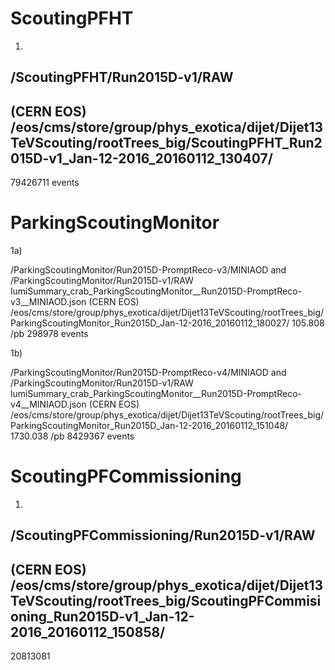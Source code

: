 ScoutingPFHT
============

1)

/ScoutingPFHT/Run2015D-v1/RAW
---
(CERN EOS) /eos/cms/store/group/phys_exotica/dijet/Dijet13TeVScouting/rootTrees_big/ScoutingPFHT_Run2015D-v1_Jan-12-2016_20160112_130407/
---
79426711 events


ParkingScoutingMonitor
======================

1a)

/ParkingScoutingMonitor/Run2015D-PromptReco-v3/MINIAOD and /ParkingScoutingMonitor/Run2015D-v1/RAW
lumiSummary_crab_ParkingScoutingMonitor__Run2015D-PromptReco-v3__MINIAOD.json
(CERN EOS) /eos/cms/store/group/phys_exotica/dijet/Dijet13TeVScouting/rootTrees_big/ParkingScoutingMonitor_Run2015D_Jan-12-2016_20160112_180027/
105.808 /pb
298978 events

1b)

/ParkingScoutingMonitor/Run2015D-PromptReco-v4/MINIAOD and /ParkingScoutingMonitor/Run2015D-v1/RAW
lumiSummary_crab_ParkingScoutingMonitor__Run2015D-PromptReco-v4__MINIAOD.json
(CERN EOS) /eos/cms/store/group/phys_exotica/dijet/Dijet13TeVScouting/rootTrees_big/ParkingScoutingMonitor_Run2015D_Jan-12-2016_20160112_151048/
1730.038 /pb
8429367 events


ScoutingPFCommissioning
=======================

1)

/ScoutingPFCommissioning/Run2015D-v1/RAW
---
(CERN EOS) /eos/cms/store/group/phys_exotica/dijet/Dijet13TeVScouting/rootTrees_big/ScoutingPFCommisioning_Run2015D-v1_Jan-12-2016_20160112_150858/
---
20813081
